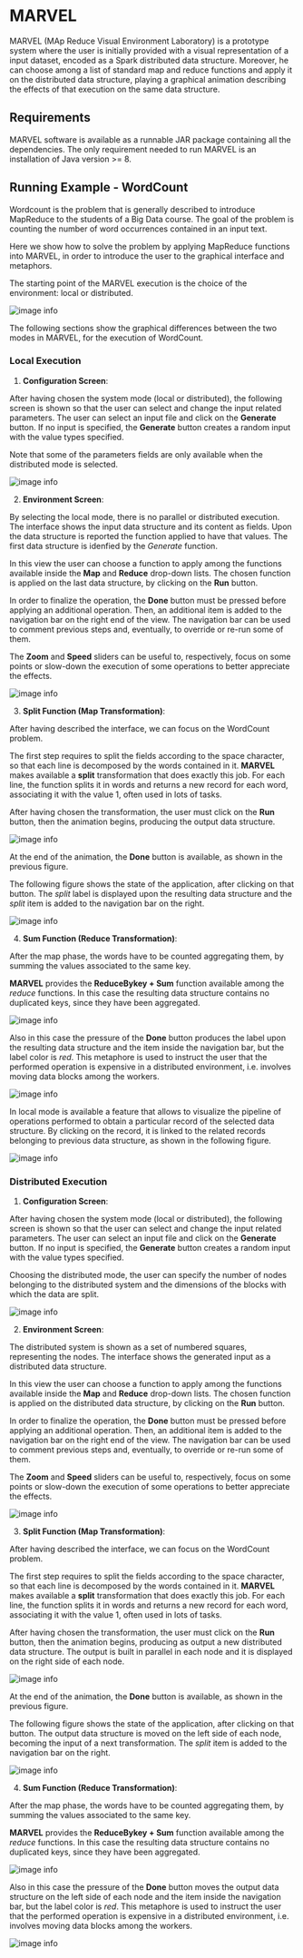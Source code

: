 # MARVEL

MARVEL (MAp Reduce Visual Environment Laboratory) is a prototype system where the user 
is initially provided with a visual representation of a input dataset, encoded as a 
Spark distributed data structure. Moreover, he can choose among a list of standard map and 
reduce functions and apply it on the distributed data structure, playing a graphical animation 
describing the effects of that execution on the same data structure.

## Requirements

MARVEL software is available as a runnable JAR package containing all the dependencies. 
The only requirement needed to run MARVEL is an installation of Java version >= 8.

## Running Example - WordCount

Wordcount is the problem that is generally described to introduce MapReduce to the students 
of a Big Data course. The goal of the problem is counting the number of word occurrences 
contained in an input text. 

Here we show how to solve the problem by applying MapReduce functions into MARVEL, in order to 
introduce the user to the graphical interface and metaphors.

The starting point of the MARVEL execution is the choice of the environment: local or distributed.

![image info](./screens/00_start.png)

The following sections show the graphical differences between the two modes 
in MARVEL, for the execution of WordCount.

### Local Execution

1. **Configuration Screen**:

After having chosen the system mode (local or distributed), the following screen 
is shown so that the user can select and change the input related parameters. The user
can select an input file and click on the **Generate** button. If no input is specified,
the **Generate** button creates a random input with the value types specified. 

Note that some of the parameters fields are only available when the distributed mode
is selected.

![image info](./screens/01_local_config.png)

2. **Environment Screen**:

By selecting the local mode, there is no parallel or distributed execution.
The interface shows the input data structure and its content as fields. Upon the
data structure is reported the function applied to have that values. The first data 
structure is idenfied by the *Generate* function.

In this view the user can choose a function to apply among the functions available 
inside the **Map** and **Reduce** drop-down lists. The chosen function is applied 
on the last data structure, by clicking on the **Run** button.

In order to finalize the operation, the **Done** button must be pressed before 
applying an additional operation. Then, an additional item is added to the navigation
bar on the right end of the view. The navigation bar can be used to comment previous 
steps and, eventually, to override or re-run some of them.

The **Zoom** and **Speed** sliders can be useful to, respectively, focus on some points
or slow-down the execution of some operations to better appreciate the effects.

![image info](./screens/02_local_start.png)

3. **Split Function (Map Transformation)**:

After having described the interface, we can focus on the WordCount problem.

The first step requires to split the fields according to the space character, so that
each line is decomposed by the words contained in it. **MARVEL** makes available a 
**split** transformation that does exactly this job. For each line, the function 
splits it in words and returns a new record for each word, associating it with the 
value 1, often used in lots of tasks.

After having chosen the transformation, the user must click on the **Run** button, then
the animation begins, producing the output data structure.

![image info](./screens/03_local_split.png)

At the end of the animation, the **Done** button is available, as shown in the 
previous figure.

The following figure shows the state of the application, after clicking on that button. The *split* label is 
displayed upon the resulting data structure and the *split* item is added to the 
navigation bar on the right.

![image info](./screens/04_local_split_done.png)

4. **Sum Function (Reduce Transformation)**:

After the map phase, the words have to be counted aggregating them, by summing the
values associated to the same key.

**MARVEL** provides the **ReduceBykey + Sum** function available among the 
*reduce* functions. In this case the resulting data structure contains no duplicated keys,
since they have been aggregated.

![image info](./screens/05_local_reduce_sum.png)

Also in this case the pressure of the **Done** button produces the label upon the 
resulting data structure and the item inside the navigation bar, but the label
color is *red*. This metaphore is used to instruct the user that the performed operation
is expensive in a distributed environment, i.e. involves moving data blocks among the
workers.

![image info](./screens/06_local_reduce_sum_done.png)

In local mode is available a feature that allows to visualize the pipeline of operations
performed to obtain a particular record of the selected data structure. By clicking on 
the record, it is linked to the related records belonging to previous data structure, 
as shown in the following figure.

![image info](./screens/07_local_reduce_sum_line.png)

### Distributed Execution

1. **Configuration Screen**:

After having chosen the system mode (local or distributed), the following screen 
is shown so that the user can select and change the input related parameters. The user
can select an input file and click on the **Generate** button. If no input is specified,
the **Generate** button creates a random input with the value types specified. 

Choosing the distributed mode, the user can specify the number of nodes belonging to the distributed system
and the dimensions of the blocks with which the data are split.

![image info](./screens/01_distr_config.png)

2. **Environment Screen**:

The distributed system is shown as a set of numbered squares, representing the nodes.
The interface shows the generated input as a distributed data structure.

In this view the user can choose a function to apply among the functions available 
inside the **Map** and **Reduce** drop-down lists. The chosen function is applied 
on the distributed data structure, by clicking on the **Run** button.

In order to finalize the operation, the **Done** button must be pressed before 
applying an additional operation. Then, an additional item is added to the navigation
bar on the right end of the view. The navigation bar can be used to comment previous 
steps and, eventually, to override or re-run some of them.

The **Zoom** and **Speed** sliders can be useful to, respectively, focus on some points
or slow-down the execution of some operations to better appreciate the effects.

![image info](./screens/02_distr_start.png)

3. **Split Function (Map Transformation)**:

After having described the interface, we can focus on the WordCount problem.

The first step requires to split the fields according to the space character, so that
each line is decomposed by the words contained in it. **MARVEL** makes available a 
**split** transformation that does exactly this job. For each line, the function 
splits it in words and returns a new record for each word, associating it with the 
value 1, often used in lots of tasks.

After having chosen the transformation, the user must click on the **Run** button, then
the animation begins, producing as output a new distributed data structure. The output is built in parallel
in each node and it is displayed on the right side of each node.

![image info](./screens/03_distr_split.png)

At the end of the animation, the **Done** button is available, as shown in the 
previous figure.

The following figure shows the state of the application, after clicking on that button. 
The output data structure is moved on the left side of each node, becoming the input of a 
next transformation. The *split* item is added to the navigation bar on the right.

![image info](./screens/04_distr_split_done.png)

4. **Sum Function (Reduce Transformation)**:

After the map phase, the words have to be counted aggregating them, by summing the
values associated to the same key.

**MARVEL** provides the **ReduceBykey + Sum** function available among the 
*reduce* functions. In this case the resulting data structure contains no duplicated keys,
since they have been aggregated.

![image info](./screens/05_distr_reduce_sum.png)

Also in this case the pressure of the **Done** button moves the output data structure 
on the left side of each node and the item inside the navigation bar, but the label
color is *red*. This metaphore is used to instruct the user that the performed operation
is expensive in a distributed environment, i.e. involves moving data blocks among the
workers.

![image info](./screens/06_distr_reduce_sum_done.png)